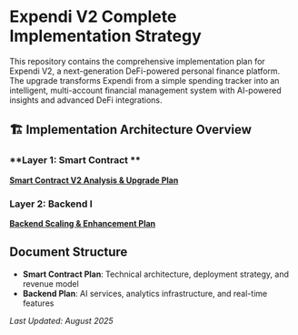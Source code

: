 # Expendi V2 Complete Implementation Strategy

This repository contains the comprehensive implementation plan for Expendi V2, a next-generation DeFi-powered personal finance platform. The upgrade transforms Expendi from a simple spending tracker into an intelligent, multi-account financial management system with AI-powered insights and advanced DeFi integrations.

## 🏗️ Implementation Architecture Overview


### **Layer 1: Smart Contract **
**[Smart Contract V2 Analysis & Upgrade Plan](./SMART_CONTRACT_V2_ANALYSIS.md)**



### **Layer 2: Backend I**
**[Backend Scaling & Enhancement Plan](./EXPENDI_V2_BACKEND_SCALING_PLAN.md)**


## Document Structure

- **Smart Contract Plan**: Technical architecture, deployment strategy, and revenue model
- **Backend Plan**: AI services, analytics infrastructure, and real-time features


*Last Updated: August 2025*
